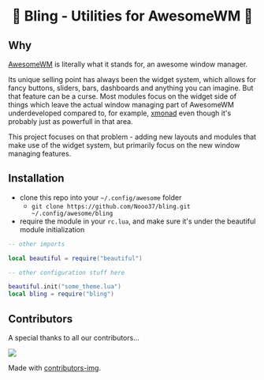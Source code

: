 # <center> 🌟 Bling - Utilities for AwesomeWM 🌟 </center>

## Why

[AwesomeWM](https://awesomewm.org/) is literally what it stands for, an awesome window manager. 

Its unique selling point has always been the widget system, which allows for fancy buttons, sliders, bars, dashboards and anything you can imagine. But that feature can be a curse. Most modules focus on the widget side of things which leave the actual window managing part of AwesomeWM underdeveloped compared to, for example, [xmonad](https://xmonad.org/) even though it's probably just as powerfull in that area. 

This project focuses on that problem - adding new layouts and modules that make use of the widget system, but primarily focus on the new window managing features.

## Installation
- clone this repo into your `~/.config/awesome` folder
    - `git clone https://github.com/Nooo37/bling.git ~/.config/awesome/bling`
- require the module in your `rc.lua`, and make sure it's under the beautiful module initialization

```lua
-- other imports

local beautiful = require("beautiful")

-- other configuration stuff here

beautiful.init("some_theme.lua")
local bling = require("bling")
```

## Contributors
A special thanks to all our contributors...

<a href="https://github.com/Nooo37/bling/graphs/contributors">
  <img src="https://contrib.rocks/image?repo=Nooo37/bling" />
</a>

Made with [contributors-img](https://contrib.rocks).
